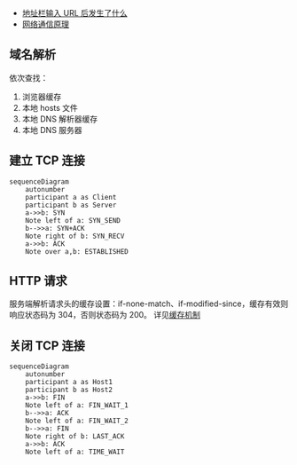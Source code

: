 - [地址栏输入 URL 后发生了什么](https://juejin.cn/post/6844904054074654728)
- [网络通信原理](https://juejin.cn/post/6844903962216824839)

## 域名解析

依次查找：

1. 浏览器缓存
2. 本地 hosts 文件
3. 本地 DNS 解析器缓存
4. 本地 DNS 服务器

## 建立 TCP 连接

```mermaid
sequenceDiagram
    autonumber
    participant a as Client
    participant b as Server
    a->>b: SYN
    Note left of a: SYN_SEND
    b-->>a: SYN+ACK
    Note right of b: SYN_RECV
    a->>b: ACK
    Note over a,b: ESTABLISHED
```

## HTTP 请求

服务端解析请求头的缓存设置：if-none-match、if-modified-since，缓存有效则响应状态码为 304，否则状态码为 200。
详见[缓存机制](./缓存机制)

## 关闭 TCP 连接

```mermaid
sequenceDiagram
    autonumber
    participant a as Host1
    participant b as Host2
    a->>b: FIN
    Note left of a: FIN_WAIT_1
    b-->>a: ACK
    Note left of a: FIN_WAIT_2
    b-->>a: FIN
    Note right of b: LAST_ACK
    a->>b: ACK
    Note left of a: TIME_WAIT
```
